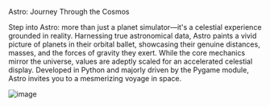 Astro: Journey Through the Cosmos

Step into Astro: more than just a planet simulator—it's a celestial experience grounded in reality. Harnessing true astronomical data, Astro paints a vivid picture of planets in their orbital ballet, showcasing their genuine distances, masses, and the forces of gravity they exert. While the core mechanics mirror the universe, values are adeptly scaled for an accelerated celestial display. Developed in Python and majorly driven by the Pygame module, Astro invites you to a mesmerizing voyage in space.




 ![image](https://user-images.githubusercontent.com/107583660/177059430-b0f5b918-cf39-4ad6-a9af-f81d1c96defe.png)


